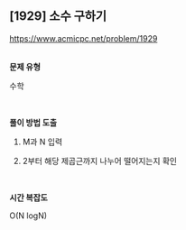 ## [1929] 소수 구하기

https://www.acmicpc.net/problem/1929
<br>
<br>

**문제 유형**

수학

<br>

**풀이 방법 도출**

1. M과 N 입력

2. 2부터 해당 제곱근까지 나누어 떨어지는지 확인

<br>

**시간 복잡도**

O(N logN)
